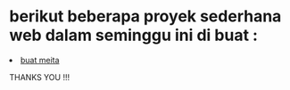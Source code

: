 <!DOCTYPE html>
<html lang="id">
<head>
  <meta charset="UTF-8" />
  <meta name="viewport" content="width=device-width, initial-scale=1.0" />
  <title>Proyek Website</title>
</head>
<body>
    <h1> berikut beberapa proyek sederhana web dalam seminggu ini di buat  : </h1>
</body>
    <li> <a href="MaciwMeitacu.html"> buat meita</a></li>
    <p> THANKS YOU !!!</p>

</body>

